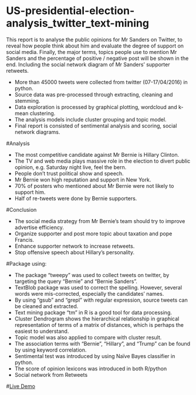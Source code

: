 # US-presidential-election-analysis_twitter_text-mining

This report is to analyse the public opinions for Mr Sanders on Twitter, to reveal how people think about him and 
evaluate the degree of support on social media. 
Finally, the major terms, topics people use to mention Mr Sanders and the percentage of positive / negative 
post will be shown in the end. Including the social network diagram of Mr Sanders’ supporter retweets.

-	More than 45000 tweets were collected from twitter (07-17/04/2016) in python.
-	Source data was pre-processed through extracting, cleaning and stemming.
-	Data exploration is processed by graphical plotting, wordcloud and k-mean clustering. 
-	The analysis models include cluster grouping and topic model.
-	Final report is consisted of sentimental analysis and scoring, social network diagrams.

#Analysis
-	The most competitive candidate against Mr Bernie is Hillary Clinton.
-	The TV and web media plays massive role in the election to divert public opinion, e.g. Saturday night live, feel the bern.
-	People don’t trust political show and speech.
-	Mr Bernie won high reputation and support in New York.
-	70% of posters who mentioned about Mr Bernie were not likely to support him.
-	Half of re-tweets were done by Bernie supporters. 

#Conclusion
-	The social media strategy from Mr Bernie’s team should try to improve advertise efficiency.
-	Organize supporter and post more topic about taxation and pope Francis.
-	Enhance supporter network to increase retweets.
-	Stop offensive speech about Hillary’s personality.

#Package using:
- The package “tweepy” was used to collect tweets on twitter, by targeting the query “Bernie” and “Bernie Sanders”.
- TextBlob package was used to correct the spelling. However, several words were mis-corrected, especially the candidates’ names.
- By using “gsub” and “grepl” with regular expression, source tweets can be cleaned and extracted.
- Text mining package “tm” in R is a good tool for data processing.
- Cluster Dendrogram shows the hierarchical relationship in graphical representation of terms of a matrix of distances, which is perhaps the easiest to understand.
- Topic model was also applied to compare with cluster result. 
- The association terms with “Bernie”, “Hillary”, and “Trump” can be found by using keyword correlation. 
- Sentimental test was introduced by using Naïve Bayes classifier in python. 
- The score of opinion lexicons was introduced in both R/python
- Social network from Retweets

#[Live Demo](https://jony0912.shinyapps.io/US_presendent_election_analysis_Twitter_text_mining/)
